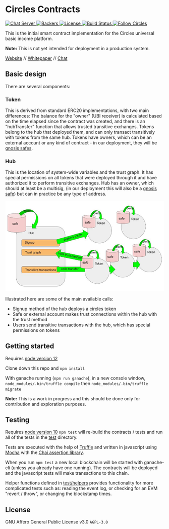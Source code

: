 # Circles Contracts 

<p>
  <a href="https://chat.joincircles.net">
    <img src="https://chat.joincircles.net/api/v1/shield.svg?type=online&name=circles%20chat" alt="Chat Server">
  </a>
  <a href="https://opencollective.com/circles">
    <img src="https://opencollective.com/circles/supporters/badge.svg" alt="Backers">
  </a>
  <a href="https://github.com/CirclesUBI/circles-contracts/blob/master/LICENSE">
    <img src="https://img.shields.io/badge/license-APGLv3-orange.svg" alt="License">
  </a>
  <a href="https://travis-ci.org/CirclesUBI/circles-contracts">
    <img src="https://api.travis-ci.com/CirclesUBI/circles-contracts.svg?branch=development" alt="Build Status">
  </a>
  <a href="https://twitter.com/CirclesUBI">
    <img src="https://img.shields.io/twitter/follow/circlesubi.svg?label=follow+circles" alt="Follow Circles">
  </a>
</p>


This is the initial smart contract implementation for the Circles universal basic income platform.

**Note:** This is not yet intended for deployment in a production system.

[Website](http://www.joincircles.net) // [Whitepaper](https://github.com/CirclesUBI/circles-handbook/blob/master/docs/about/whitepaper.md) // [Chat](https://chat.joincircles.net)

## Basic design

There are several components:

### Token

This is derived from standard ERC20 implementations, with two main differences: The balance for the "owner" (UBI receiver) is calculated based on the time elapsed since the contract was created, and there is an "hubTransfer" function that allows trusted transitive exchanges. Tokens belong to the hub that deployed them, and can only transact transitively with tokens from the same hub. Tokens have owners, which can be an external account or any kind of contract - in our deployment, they will be [gnosis safes](https://github.com/gnosis/safe-contracts).

### Hub

This is the location of system-wide variables and the trust graph. It has special permissions on all tokens that were deployed through it and have authorized it to perform transitive exchanges. Hub has an owner, which should at least be a multisig, (in our deployment this will also be a [gnosis safe](https://github.com/gnosis/safe-contracts)) but can in practice be any type of address.

![contract diagram](/assets/ContractDiagram.jpg)

Illustrated here are some of the main available calls:
 - Signup method of the hub deploys a circles token
 - Safe or external account makes trust connections within the hub with the trust method
 - Users send transitive transactions with the hub, which has special permissions on tokens


## Getting started

Requires [node version 12](https://nodejs.org/en/download/)

Clone down this repo and `npm install`

With ganache running (`npm run ganache`), in a new console window, `node_modules/.bin/truffle compile` then `node_modules/.bin/truffle migrate`

**Note:** This is a work in progress and this should be done only for contribution and exploration purposes.

## Testing

Requires [node version 10](https://nodejs.org/en/download/)
`npm test` will re-build the contracts / tests and run all of the tests in the [test](test) directory.

Tests are executed with the help of [Truffle](https://truffleframework.com/docs/truffle/testing/writing-tests-in-javascript) and written in javascript using [Mocha](https://mochajs.org/) with the [Chai assertion library](https://www.chaijs.com/). 

When you run `npm test` a new local blockchain will be started with ganache-cli (unless you already have one running). The contracts will be deployed and the javascript tests will make transactions to this chain.

Helper functions defined in [test/helpers](test/helpers) provides functionality for more complicated tests such as: reading the event log, or checking for an EVM "revert / throw", or changing the blockstamp times.

## License

GNU Affero General Public License v3.0 `AGPL-3.0`
